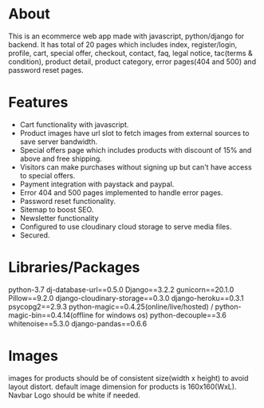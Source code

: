 # About
This is an ecommerce web app made with javascript, python/django for backend.
It has total of 20 pages which includes index, register/login, profile, cart,
special offer, checkout, contact, faq, legal notice, tac(terms & condition),
product detail, product category, error pages(404 and 500) and password reset pages.
 
# Features
* Cart functionality with javascript.
* Product images have url slot to fetch images from external sources to save server
  bandwidth.
* Special offers page which includes products with discount of 15% and above and free
  shipping.
* Visitors can make purchases without signing up but can't have access to special offers.
* Payment integration with paystack and paypal.
* Error 404 and 500 pages implemented to handle error pages.
* Password reset functionality.
* Sitemap to boost SEO.
* Newsletter functionality
* Configured to use cloudinary cloud storage to serve media files.
* Secured.

# Libraries/Packages
python-3.7
dj-database-url==0.5.0
Django==3.2.2
gunicorn==20.1.0
Pillow==9.2.0
django-cloudinary-storage==0.3.0
django-heroku==0.3.1
psycopg2==2.9.3
python-magic==0.4.25(online/live/hosted) / python-magic-bin==0.4.14(offline for windows os)
python-decouple==3.6
whitenoise==5.3.0
django-pandas==0.6.6

# Images
images for products should be of consistent size(width x height)
to avoid layout distort. default image dimension for products is 160x160(WxL).
Navbar Logo should be white if needed.